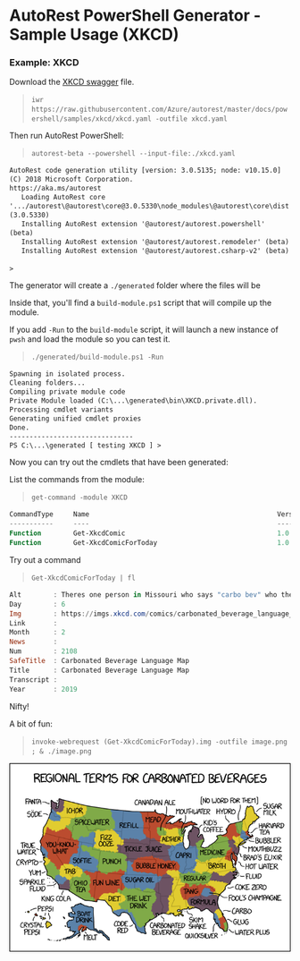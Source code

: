 # AutoRest PowerShell Generator - Sample Usage (XKCD)

### Example: XKCD

Download the [XKCD swagger](https://raw.githubusercontent.com/Azure/autorest/master/docs/powershell/samples/xkcd/xkcd.yaml) file.

> `iwr https://raw.githubusercontent.com/Azure/autorest/master/docs/powershell/samples/xkcd/xkcd.yaml -outfile xkcd.yaml`

Then run AutoRest PowerShell:

> `autorest-beta --powershell --input-file:./xkcd.yaml `


```  text
AutoRest code generation utility [version: 3.0.5135; node: v10.15.0]
(C) 2018 Microsoft Corporation.
https://aka.ms/autorest
   Loading AutoRest core      '.../autorest\@autorest\core@3.0.5330\node_modules\@autorest\core\dist' (3.0.5330)
   Installing AutoRest extension '@autorest/autorest.powershell' (beta)
   Installing AutoRest extension '@autorest/autorest.remodeler' (beta)
   Installing AutoRest extension '@autorest/autorest.csharp-v2' (beta)

>
```

The generator will create a `./generated` folder where the files will be

Inside that, you'll find a `build-module.ps1` script that will compile up the module.

If you add `-Run` to the `build-module` script, it will launch a new instance of `pwsh` and load the module so you can test it.

> `./generated/build-module.ps1 -Run`

``` text
Spawning in isolated process.
Cleaning folders...
Compiling private module code
Private Module loaded (C:\...\generated\bin\XKCD.private.dll).
Processing cmdlet variants
Generating unified cmdlet proxies
Done.
-------------------------------
PS C:\...\generated [ testing XKCD ] >

```

Now you can try out the cmdlets that have been generated:

List the commands from the module:

> `get-command -module XKCD`

``` powershell
CommandType     Name                                               Version    Source
-----------     ----                                               -------    ------
Function        Get-XkcdComic                                      1.0        XKCD
Function        Get-XkcdComicForToday                              1.0        XKCD
```

Try out a command

> `Get-XkcdComicForToday | fl`

``` powershell
Alt        : Theres one person in Missouri who says "carbo bev" who the entire rest of the country HATES.
Day        : 6
Img        : https://imgs.xkcd.com/comics/carbonated_beverage_language_map.png
Link       :
Month      : 2
News       :
Num        : 2108
SafeTitle  : Carbonated Beverage Language Map
Title      : Carbonated Beverage Language Map
Transcript :
Year       : 2019
```

Nifty!

A bit of fun:

> `invoke-webrequest (Get-XkcdComicForToday).img -outfile image.png ; & ./image.png`


![Today's Comic](./pic.png)

